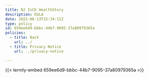 ```yaml
---
title: NJ InCK HealthStory
description: EULA
date: 2022-06-13T15:34:11Z
type: policy
id: 659ee6d9-bbbc-44b7-9095-37a80979365a
policies: 
  - title: Back
    url: ../
  - title: Privacy Notice
    url: ../privacy-notice

---
```


{{< termly-embed 659ee6d9-bbbc-44b7-9095-37a80979365a >}}
